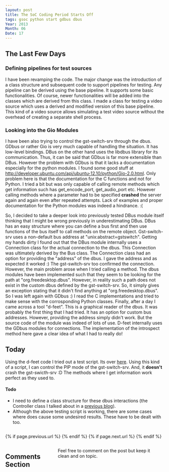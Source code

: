 ```yaml
---
layout: post
title: The SoC Coding Period Starts Off
tags: gsoc python start gdbus dbus
Year: 2013
Month: 06
Date: 17
---
```


<h2>The Last Few Days</h2>
<h3>Defining pipelines for test sources</h3>
<p>I have been revamping the code. The major change was the introduction of a class structure and subsequent code to support pipelines for testing. Any pipeline can be derived using the base pipeline. It supports some basic functionalities. Of course, newer functionalities will be added into the classes which are derived from this class. I made a class for testing a video source which uses a derived and modified version of this base pipeline. This kind of a video source allows simulating a test video source without the overhead of creating a separate shell process.
</p>
<h3>Looking into the Gio Modules</h3>
<p>
	I have been also trying to control the gst-switch-srv through the dbus. GDbus or rather Gio is very much capable of handling the situation. It has low-level bindings. DBus on the other hand uses the libdbus library for its communication. Thus, it can be said that GDbus is far more extensible than DBus. However the problem with GDbus is that it lacks a documentation especially for the python modules. I found some good stuff at <a href="http://developer.ubuntu.com/api/ubuntu-12.10/python/Gio-2.0.html">http://developer.ubuntu.com/api/ubuntu-12.10/python/Gio-2.0.html</a>. Only problem here is that the documentation for the C functions and not for Python. I tried a bit but was only capable of calling remote methods which get information such has get_encode_port, get_audio_port etc. However calling methods where a parameter had to be specified <strong>crashed</strong> the server again and again even after repeated attempts. Lack of examples and proper documentation for the Python modules was indeed a hindrance. :( 
</p>
<p>
	So, I decided to take a deeper look into previously tested DBus module itself thinking that I might be wrong previously in underestimating DBus. DBus has an easy structure where you can define a bus first and then use functions of the bus itself to call methods on the remote object. Gst-switch-srv uses a non-default bus address at "unix:abstract=gstswitch". Getting my hands dirty I found out that the DBus module internally uses a Connection class for the actual connection to the dbus. This Connection was ultimately derived by the Bus class. The Connection class had an option for providing the "address" of the dbus. I gave the address and as expected it worked :) The gst-switch-srv too confirmed the connection. However, the main problem arose when I tried calling a method. The dbus modules have been implemented such that they seem to be looking for the path at "org.freedesktop.dbus". However, in reality such a path does not exist in the custom dbus defined by the gst-switch-srv. So, it simply gives an exception stating that it didn't find anything at "org.freedesktop.dbus". So I was left again with GDbus :) I read the C implementations and tried to make sense with the corrosponding Python classes. Finally, after a day I came across a tool "d-feet". This is a graphical reader of the dbus. It was probably the first thing that I had tried. It has an option for custom bus addresses. However, providing the address simply didn't work. But the source code of the module was indeed of lots of use. D-feet internally uses the GDbus modules for connections. The implementation of the introspect method here gave a clear idea of what I had to really do!
</p>
<h2>Today</h2>
<p>
	Using the d-feet code I tried out a test script. Its over <a href="https://github.com/hyades/gst-switch/blob/python-api/python-api/test/dbusConnect2.py">here</a>. Using this kind of a script, I can control the PIP mode of the gst-switch-srv. And, it <strong>doesn't</strong> crash the gst-swicth-srv :D The methods where I get information work perfect as they used to.
</p>
<h4>Todo</h4>
<p>
	<ul>
		<li>I need to define a class structure for these dbus interactions (the Controller class I talked about in a <a href="http://hyades.github.io/blog/Beginning-with-some-code/">previous blog</a>). 
		</li>
		<li>
			Although the above testing script is working, there are some cases where does cause some undesired results. These have to be dealt with too.
		</li>
	</ul>
	

</p>
<div class="row">	
	<div class="span9 column">
			<p class="pull-right">{% if page.previous.url %} <a href="{{page.previous.url}}" title="Previous Post: {{page.previous.title}}"><i class="icon-chevron-left"></i></a> 	{% endif %}   {% if page.next.url %} 	<a href="{{page.next.url}}" title="Next Post: {{page.next.title}}"><i class="icon-chevron-right"></i></a> 	{% endif %} </p>  
	</div>

</div>

<div class="row">	
    <div class="span9 columns">    
		<h2>Comments Section</h2>
	    <p>Feel free to comment on the post but keep it clean and on topic.</p>	
		<div id="disqus_thread"></div>
		<script type="text/javascript">
			/* * * CONFIGURATION VARIABLES: EDIT BEFORE PASTING INTO YOUR WEBPAGE * * */
			var disqus_shortname = 'aayushahuja'; // required: replace example with your forum shortname
			
			
			/* * * DON'T EDIT BELOW THIS LINE * * */
			(function() {
				var dsq = document.createElement('script'); dsq.type = 'text/javascript'; dsq.async = true;
				dsq.src = 'http://' + disqus_shortname + '.disqus.com/embed.js';
				(document.getElementsByTagName('head')[0] || document.getElementsByTagName('body')[0]).appendChild(dsq);
			})();
		</script>
		<noscript>Please enable JavaScript to view the <a href="http://disqus.com/?ref_noscript">comments powered by Disqus.</a></noscript>
		<a href="http://disqus.com" class="dsq-brlink">blog comments powered by <span class="logo-disqus">Disqus</span></a>
	</div>
</div>

<!-- Twitter -->
<script>!function(d,s,id){var js,fjs=d.getElementsByTagName(s)[0];if(!d.getElementById(id)){js=d.createElement(s);js.id=id;js.src="//platform.twitter.com/widgets.js";fjs.parentNode.insertBefore(js,fjs);}}(document,"script","twitter-wjs");</script>

<!-- Google + -->
<script type="text/javascript">
  (function() {
    var po = document.createElement('script'); po.type = 'text/javascript'; po.async = true;
    po.src = 'https://apis.google.com/js/plusone.js';
    var s = document.getElementsByTagName('script')[0]; s.parentNode.insertBefore(po, s);
  })();
</script>
<!-- Written by hyades -->

